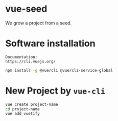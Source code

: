# vue-seed

We grow a project from a seed.

# Software installation

    Documentation:
    https://cli.vuejs.org/

```bash
npm install -g @vue/cli @vue/cli-service-global

```

# New Project by `vue-cli`

```bash
vue create project-name
cd project-name
vue add vuetify

```
